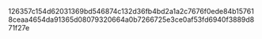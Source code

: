 126357c154d62031369bd546874c132d36fb4bd2a1a2c7676f0ede84b157618ceaa4654da91365d08079320664a0b7266725e3ce0af53fd6940f3889d871f27e
